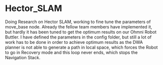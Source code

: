 # Hector_SLAM


Doing Research on Hector SLAM, working to fine tune the parameters of move_base node.
Already the fellow team members have implemented it, but hardly it has been tuned to get the optimum results on our Ohmni Robot Buttler.
I have defined the parameters in the config folder, but still a lot of work has to be done in order to achieve optimum results as the DWA planner is not able to generate a path in local space, which forces the Robot to go in Recovery mode and this loop never ends, which stops the Navigation Stack.
